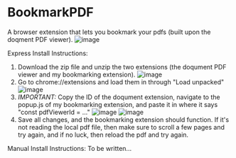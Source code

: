 # BookmarkPDF
A browser extension that lets you bookmark your pdfs (built upon the doqment PDF viewer).
![image](https://github.com/Adr0it/BookmarkPDF/assets/46908309/634d9293-eb39-4611-8a5d-e6cdddd16cfb)

Express Install Instructions: 
1. Download the zip file and unzip the two extensions (the doqument PDF viewer and my bookmarking extension). 
![image](https://github.com/Adr0it/BookmarkPDF/assets/46908309/0c99c72c-8c43-4346-a92d-32cc1d3928d1)
2. Go to chrome://extensions and load them in through "Load unpacked"
![image](https://github.com/Adr0it/BookmarkPDF/assets/46908309/504e4952-9e9f-4306-8c5b-bddba7ed47c5)
3. *IMPORTANT:* Copy the ID of the doqument extension, navigate to the popup.js of my bookmarking extension, and paste it in where it says "const pdfViewerId = ..."
![image](https://github.com/Adr0it/BookmarkPDF/assets/46908309/8003866c-9470-466e-8d1c-b343c8b61400)
![image](https://github.com/Adr0it/BookmarkPDF/assets/46908309/bcb3086d-ffa7-4939-9e5c-9a3d729a7c35)
5. Save all changes, and the bookmarking extension should function. If it's not reading the local pdf file, then make sure to scroll a few pages and try again, and if no luck, then reload the pdf and try again.

Manual Install Instructions: 
To be written...

